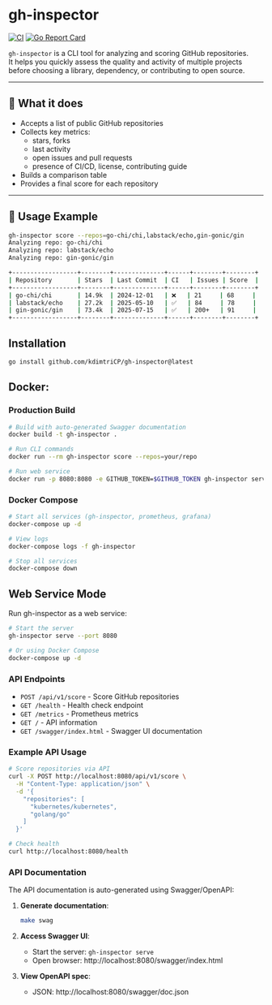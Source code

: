 # gh-inspector

[![CI](https://github.com/kdimtricp/gh-inspector/actions/workflows/ci.yml/badge.svg)](https://github.com/kdimtricp/gh-inspector/actions/workflows/ci.yml)
[![Go Report Card](https://goreportcard.com/badge/github.com/kdimtricp/gh-inspector)](https://goreportcard.com/report/github.com/kdimtricp/gh-inspector)

`gh-inspector` is a CLI tool for analyzing and scoring GitHub repositories.  
It helps you quickly assess the quality and activity of multiple projects before choosing a library, dependency, or contributing to open source.

---

## 🧠 What it does

- Accepts a list of public GitHub repositories
- Collects key metrics:
    - stars, forks
    - last activity
    - open issues and pull requests
    - presence of CI/CD, license, contributing guide
- Builds a comparison table
- Provides a final score for each repository

---

## 🚀 Usage Example

```bash
gh-inspector score --repos=go-chi/chi,labstack/echo,gin-gonic/gin
Analyzing repo: go-chi/chi
Analyzing repo: labstack/echo
Analyzing repo: gin-gonic/gin

+------------------+--------+--------------+------+--------+--------+
| Repository       | Stars  | Last Commit  | CI   | Issues | Score  |
+------------------+--------+--------------+------+--------+--------+
| go-chi/chi       | 14.9k  | 2024-12-01   | ❌   | 21     | 68     |
| labstack/echo    | 27.2k  | 2025-05-10   | ✅   | 84     | 78     |
| gin-gonic/gin    | 73.4k  | 2025-07-15   | ✅   | 200+   | 91     |
+------------------+--------+--------------+------+--------+--------+
```

## Installation
```bash
go install github.com/kdimtriCP/gh-inspector@latest
```

## Docker:

### Production Build
```bash
# Build with auto-generated Swagger documentation
docker build -t gh-inspector .

# Run CLI commands
docker run --rm gh-inspector score --repos=your/repo

# Run web service
docker run -p 8080:8080 -e GITHUB_TOKEN=$GITHUB_TOKEN gh-inspector serve
```

### Docker Compose
```bash
# Start all services (gh-inspector, prometheus, grafana)
docker-compose up -d

# View logs
docker-compose logs -f gh-inspector

# Stop all services
docker-compose down
```

## Web Service Mode

Run gh-inspector as a web service:

```bash
# Start the server
gh-inspector serve --port 8080

# Or using Docker Compose
docker-compose up -d
```

### API Endpoints

- `POST /api/v1/score` - Score GitHub repositories
- `GET /health` - Health check endpoint
- `GET /metrics` - Prometheus metrics
- `GET /` - API information
- `GET /swagger/index.html` - Swagger UI documentation

### Example API Usage

```bash
# Score repositories via API
curl -X POST http://localhost:8080/api/v1/score \
  -H "Content-Type: application/json" \
  -d '{
    "repositories": [
      "kubernetes/kubernetes",
      "golang/go"
    ]
  }'

# Check health
curl http://localhost:8080/health
```

### API Documentation

The API documentation is auto-generated using Swagger/OpenAPI:

1. **Generate documentation**:
   ```bash
   make swag
   ```

2. **Access Swagger UI**:
   - Start the server: `gh-inspector serve`
   - Open browser: http://localhost:8080/swagger/index.html

3. **View OpenAPI spec**:
   - JSON: http://localhost:8080/swagger/doc.json
